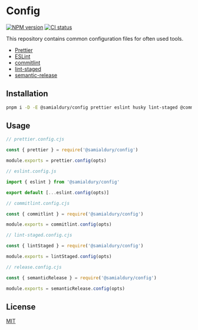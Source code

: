 # Config

[![NPM version](https://img.shields.io/npm/v/@samialdury/config)](https://www.npmjs.com/package/@samialdury/config)
[![CI status](https://github.com/samialdury/config/actions/workflows/ci.yaml/badge.svg)](https://github.com/samialdury/config/actions/workflows/ci.yaml)

This repository contains common configuration files for often used tools.

- [Prettier](src/prettier/config.ts)
- [ESLint](src/eslint/config.ts)
- [commitlint](src/commitlint/config.ts)
- [lint-staged](src/lint-staged/config.ts)
- [semantic-release](src/semantic-release/config.ts)

## Installation

```sh
pnpm i -D -E @samialdury/config prettier eslint husky lint-staged @commitlint/cli
```

## Usage

```js
// prettier.config.cjs

const { prettier } = require('@samialdury/config')

module.exports = prettier.config(opts)
```

```js
// eslint.config.js

import { eslint } from '@samialdury/config'

export default [...eslint.config(opts)]
```

```js
// commitlint.config.cjs

const { commitlint } = require('@samialdury/config')

module.exports = commitlint.config(opts)
```

```js
// lint-staged.config.cjs

const { lintStaged } = require('@samialdury/config')

module.exports = lintStaged.config(opts)
```

```js
// release.config.cjs

const { semanticRelease } = require('@samialdury/config')

module.exports = semanticRelease.config(opts)

```

## License

[MIT](LICENSE)
